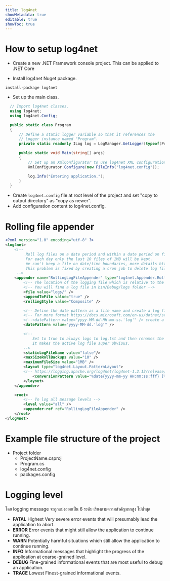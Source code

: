```yaml
---
title: log4net
showMetadata: true
editable: true
showToc: true
---
```


# How to setup log4net

- Create a new .NET Framework console project. This can be applied to .NET Core

- Install log4net Nuget package.

```
install-package log4net

```

- Set up the main class.

```cs
  // Import log4net classes.
  using log4net;
  using log4net.Config;

  public static class Program
  {
      // Define a static logger variable so that it references the
      // Logger instance named "Program".
      private static readonly ILog log = LogManager.GetLogger(typeof(Program));

      public static void Main(string[] args)
      {
          // Set up an XmlConfigurator to use log4net XML configuration file
          XmlConfigurator.Configure(new FileInfo("log4net.config"));

          log.Info("Entering application.");
      }
  }
```

- Create `log4net.config` file at root level of the project and set "copy to output directory" as "copy as newer".
- Add configuration content to log4net.config.

# Rolling file appender

```xml
<?xml version="1.0" encoding="utf-8" ?>
<log4net>
	<!--
		 Roll log files on a date period and within a date period on file size.
		 For each day only the last 10 files of 1MB will be kept.
		 We can't keep a file on date/time boundaries, more details https://issues.apache.org/jira/browse/LOG4NET-27
		 This problem is fixed by creating a cron job to delete log files and keep some latest days/months.
	 -->
	<appender name="RollingLogFileAppender" type="log4net.Appender.RollingFileAppender">
		<!-- The location of the logging file which is relative to the application base directory -->
		<!-- You will find a log file in bin/Debug/logs folder -->
		<file value="logs/" />
		<appendToFile value="true" />
		<rollingStyle value="Composite" />

		<!-- Define the date pattern as a file name and create a log file for each day-->
		<!-- For more format https://docs.microsoft.com/en-us/dotnet/standard/base-types/custom-date-and-time-format-strings -->
		<!--<datePattern value="yyyy-MM-dd-HH-mm-ss.'log'" /> create a new file every second, useful for debugging  -->
		<datePattern value="yyyy-MM-dd.'log'" />

		<!--
			Set to true to always logs to log.txt and then renames the rolling file when appropriate.
			It makes the active log file super obvious.
		-->
		<staticLogFileName value="false"/>
		<maxSizeRollBackups value="10" />
		<maximumFileSize value="1MB" />
		<layout type="log4net.Layout.PatternLayout">
		<!-- https://logging.apache.org/log4net/log4net-1.2.13/release/sdk/log4net.Layout.PatternLayout.html -->
			<conversionPattern value="%date{yyyy-mm-yy HH:mm:ss:fff} [%-5level] line:%line method:%method - %message%newline" />
		</layout>
	</appender>

	<root>
		<!-- To log all message levels -->
		<level value="all" />
		<appender-ref ref="RollingLogFileAppender" />
	</root>
</log4net>
```

# Example file structure of the project

- Project folder
  - ProjectName.csproj
  - Program.cs
  - log4net.config
  - packages.config

# Logging level

โดย logging message จะถูกแบ่งออกเป็น 6 ระดับ เรียงตามความสำคัญมากสูง ไปต่ำสุด
- **FATAL**	Highest	Very severe error events that will presumably lead the application to abort.
- **ERROR**	Error events that might still allow the application to continue running.
- **WARN** Potentially harmful situations which still allow the application to continue running.
- **INFO** Informational messages that highlight the progress of the application at coarse-grained level.
- **DEBUG** Fine-grained informational events that are most useful to debug an application.
- **TRACE**	Lowest	Finest-grained informational events.
